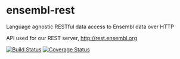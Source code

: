 ensembl-rest
============

Language agnostic RESTful data access to Ensembl data over HTTP

API used for our REST server, http://rest.ensembl.org



[![Build Status](https://travis-ci.org/Ensembl/ensembl-rest.png)][travis]
[![Coverage Status](https://coveralls.io/repos/github/Ensembl/ensembl-rest/badge.svg?branch=foo)][coveralls]

[travis]: https://travis-ci.org/Ensembl/ensembl-rest
[coveralls]: https://coveralls.io/github/Ensembl/ensembl-rest?branch=foo
